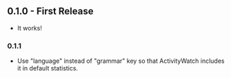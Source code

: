 ## 0.1.0 - First Release

-   It works!

### 0.1.1

-   Use "language" instead of "grammar" key so that ActivityWatch includes it in default statistics.
